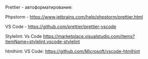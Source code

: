 Prettier - автоформатирование:

Phpstorm - https://www.jetbrains.com/help/phpstorm/prettier.html

VS Code - https://github.com/prettier/prettier-vscode

Stylelint:
Vs Code https://marketplace.visualstudio.com/items?itemName=stylelint.vscode-stylelint

htmlhint:
VS Code: https://github.com/Microsoft/vscode-htmlhint
